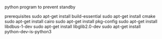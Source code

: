 python program to prevent standby

prerequisites
sudo apt-get install build-essential
sudo apt-get install cmake
sudo apt-get install cairo
sudo apt-get install pkg-config
sudo apt-get install libdbus-1-dev
sudo apt-get install libglib2.0-dev
sudo apt-get install python-dev-is-python3
